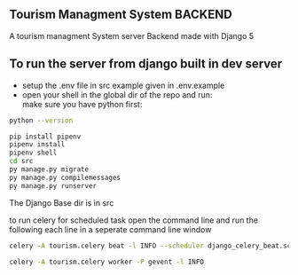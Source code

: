 ## Tourism Managment System BACKEND
A tourism managment System server Backend made with Django 5

## To run the server from django built in dev server
- setup the .env file in src example given in .env.example
- open your shell in the global dir of the repo and run:<br/>
make sure you have python first:
```sh
python --version
```
```sh
pip install pipenv
pipenv install
pipenv shell
cd src
py manage.py migrate
py manage.py compilemessages
py manage.py runserver
```

The Django Base dir is in src
<br/>

to run celery for scheduled task open the command line and run the following each line in a seperate command line window

```sh
celery -A tourism.celery beat -l INFO --scheduler django_celery_beat.schedulers:DatabaseScheduler
```
```sh
celery -A tourism.celery worker -P gevent -l INFO
```


